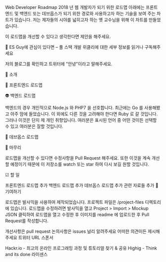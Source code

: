 Web Developer Roadmap
2018 년 웹 개발자가 되기 위한 로드맵
아래에는 프론트 엔드 및 백엔드 또는 데브옵스가 되기 위한 경로와 사용하고자 하는 기술을 보여 주는 차트가 있습니다. 저는 제자들의 시야를 넓히고자 하는 옛 교수님을 위해 이 차트를 만들었습니다.

이 로드맵을 개선할 수 있다고 생각한다면 제안을 해주세요.

👋 ES Guy에 관심이 있다면 – 풀 스택 개발 위클리에 대한 
세부 정보를 읽거나 구독해주세요

저의 블로그를 확인하고 트위터에 "안녕"이라고 말해주세요.

🚀 소개



🎨 프론트엔드 로드맵



👽 백엔드 로드맵

백엔드의 경우 개인적으로 Node.js 와 PHP7 을 선호합니다. 최근에는 Go 를 사용해봤고 아주 맘에 들었습니다. 이 외에도 다른 것을 고려해야 한다면 Ruby 로 갈 것입니다. 그러나 이것은 단지 제 개인 취향입니다. 여러분은 표시된 언어 중 어떤 것이든 선택할 수 있고 여러분은 잘할 것입니다.



👷 데브옵스 로드맵




🚦 마무리

로드맵을 개선할 수 있다면 수정사항을 Pull Request 해주세요. 또한 이것을 계속 개선할 예정이기 때문에 이 저장소를 watch 또는 star 하여 다시 보길 원할 것입니다.

☑ 할 일

 프론트엔드 로드맵 추가
 백엔드 로드맵 추가
 데브옵스 로드맵 추가
 관련 자료들 추가
👬 기여하기

로드맵은 발사믹을 사용하여 제작되었습니다. 프로젝트 파일은 /project-files 디렉토리에 있습니다. 로드맵을 수정하려면 발사믹을 열고 Project > Import > Mockup JSON 클릭하여 로드맵을 열고 수정한 후 이미지를 readme 에 업로드한 후 Pull Request를 작성합니다.

개선사항은 pull request
논의사항은 issues
널리 알려주세요
어떠한 의견이든 제시해주세요 트위터 URL
스폰서

Hackr.io - 최고의 온라인 프로그래밍 과정 및 튜토리얼 찾기 & 공유
Highig - Think and its done
라이센스
